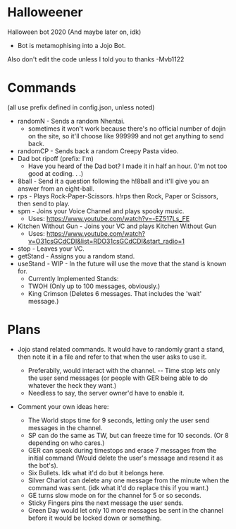 # Halloweener
Halloween bot 2020 (And maybe later on, idk)
- Bot is metamophising into a Jojo Bot.

Also don't edit the code unless I told you to thanks -Mvb1122
# Commands
(all use prefix defined in config.json, unless noted)
- randomN - Sends a random Nhentai.
  - sometimes it won't work because there's no official number of dojin on the site, so it'll choose like 999999 and not get anything to send back.
- randomCP - Sends back a random Creepy Pasta video.
- Dad bot ripoff (prefix: I'm)
  - Have you heard of the Dad bot? I made it in half an hour. (I'm not too good at coding. . .)
- 8ball - Send it a question following the h!8ball and it'll give you an answer from an eight-ball.
- rps - Plays Rock-Paper-Scissors. h!rps then Rock, Paper or Scissors, then send to play.
- spm - Joins your Voice Channel and plays spooky music.
  - Uses: https://www.youtube.com/watch?v=-EZ517Ls_FE
 - Kitchen Without Gun - Joins your VC and plays Kitchen Without Gun
   - Uses: https://www.youtube.com/watch?v=O31csGCdCDI&list=RDO31csGCdCDI&start_radio=1
- stop - Leaves your VC.
- getStand - Assigns you a random stand.
- useStand - WIP - In the future will use the move that the stand is known for.
  - Currently Implemented Stands:
  - TWOH (Only up to 100 messages, obviously.)
  - King Crimson (Deletes 6 messages. That includes the 'wait' message.)

# Plans
- Jojo stand related commands. It would have to randomly grant a stand, then note it in a file and refer to that when the user asks to use it.
  - Preferablly, would interact with the channel. -- Time stop lets only the user send messages (or people with GER being able to do whatever the heck they want.)
  - Needless to say, the server owner'd have to enable it.
 - Comment your own ideas here:
  
   - The World stops time for 9 seconds, letting only the user send messages in the channel.
   - SP can do the same as TW, but can freeze time for 10 seconds. (Or 8 depending on who cares.)
   - GER can speak during timestops and erase 7 messages from the initial command (Would delete the user's message and resend it as the bot's).
   - Six Bullets. Idk what it'd do but it belongs here.
   - Silver Chariot can delete any one message from the minute when the command was sent. (idk what it'd do replace this if you want.)
   - GE turns slow mode on for the channel for 5 or so seconds.
   - Sticky Fingers pins the next message the user sends.
   - Green Day would let only 10 more messages be sent in the channel before it would be locked down or something. 
